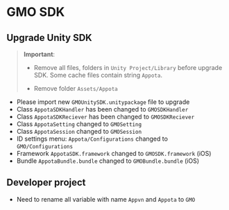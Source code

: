 # GMO SDK

## Upgrade Unity SDK
> **Important**: 
> 
> - Remove all files, folders in `Unity Project/Library` before upgrade SDK. Some cache files contain string `Appota`.
> 
> - Remove folder `Assets/Appota`

- Please import new `GMOUnitySDK.unitypackage` file to upgrade
- Class `AppotaSDKHandler` has been changed to `GMOSDKHandler`
- Class `AppotaSDKReciever` has been changed to `GMOSDKReciever`
- Class `AppotaSetting` changed to `GMOSetting`
- Class `AppotaSession` changed to `GMOSession`
- ID settings menu: `Appota/Configurations` changed to `GMO/Configurations` 
- Framework `AppotaSDK.framework` changed to `GMOSDK.framework` (iOS)
- Bundle `AppotaBundle.bundle` changed to `GMOBundle.bundle` (iOS)

## Developer project
- Need to rename all variable with name `Appvn` and `Appota` to `GMO`
